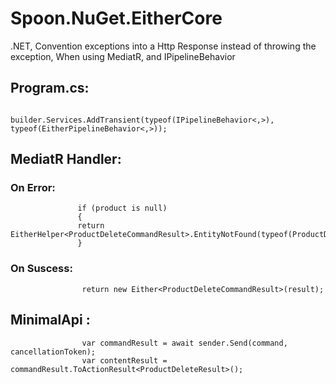 # Spoon.NuGet.EitherCore

.NET, Convention exceptions into a Http Response instead of throwing the exception, When using MediatR, and IPipelineBehavior


## Program.cs:

                   builder.Services.AddTransient(typeof(IPipelineBehavior<,>), typeof(EitherPipelineBehavior<,>));
 
## MediatR Handler:
### On Error:

                   if (product is null)
                   {
                   return EitherHelper<ProductDeleteCommandResult>.EntityNotFound(typeof(ProductDeleteCommand));
                   }

### On Suscess:
                    return new Either<ProductDeleteCommandResult>(result);

## MinimalApi :
                    var commandResult = await sender.Send(command, cancellationToken);
                    var contentResult = commandResult.ToActionResult<ProductDeleteResult>();





 
